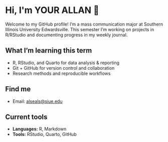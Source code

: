 # Hi, I'm YOUR ALLAN 👋

Welcome to my GitHub profile! I’m a mass communication major at Southern Illinois University Edwardsville.
This semester I’m working on projects in R/RStudio and documenting progress in my weekly journal.

## What I’m learning this term
- R, RStudio, and Quarto for data analysis & reporting
- Git + GitHub for version control and collaboration
- Research methods and reproducible workflows

## Find me
- Email: alseals@siue.edu

## Current tools
- **Languages:** R, Markdown
- **Tools:** RStudio, Quarto, GitHub
